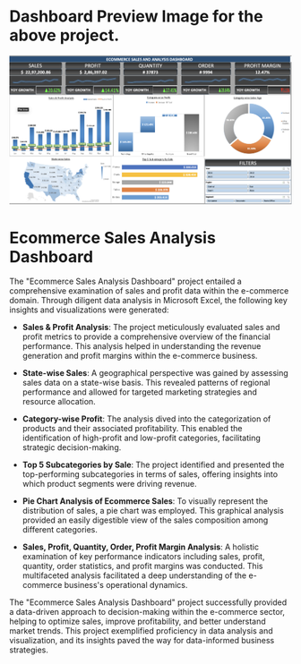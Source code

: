 # Dashboard Preview Image for the above project.

<img width="1433" alt="DashBoard Image" src="https://github.com/md-ahmed-tanvir/Data-Analysis-and-Dashboards-in-Excel/blob/main/Data-Analysis-and-Dashboards-in-Excel/Ecommerce%20Sales%20Analysis%20Dashboard/DashBoard%20Image.png">

# **Ecommerce Sales Analysis Dashboard**

The "Ecommerce Sales Analysis Dashboard" project entailed a comprehensive examination of sales and profit data within the e-commerce domain. Through diligent data analysis in Microsoft Excel, the following key insights and visualizations were generated:

- **Sales & Profit Analysis**: The project meticulously evaluated sales and profit metrics to provide a comprehensive overview of the financial performance. This analysis helped in understanding the revenue generation and profit margins within the e-commerce business.

- **State-wise Sales**: A geographical perspective was gained by assessing sales data on a state-wise basis. This revealed patterns of regional performance and allowed for targeted marketing strategies and resource allocation.

- **Category-wise Profit**: The analysis dived into the categorization of products and their associated profitability. This enabled the identification of high-profit and low-profit categories, facilitating strategic decision-making.

- **Top 5 Subcategories by Sale**: The project identified and presented the top-performing subcategories in terms of sales, offering insights into which product segments were driving revenue.

- **Pie Chart Analysis of Ecommerce Sales**: To visually represent the distribution of sales, a pie chart was employed. This graphical analysis provided an easily digestible view of the sales composition among different categories.

- **Sales, Profit, Quantity, Order, Profit Margin Analysis**: A holistic examination of key performance indicators including sales, profit, quantity, order statistics, and profit margins was conducted. This multifaceted analysis facilitated a deep understanding of the e-commerce business's operational dynamics.

The "Ecommerce Sales Analysis Dashboard" project successfully provided a data-driven approach to decision-making within the e-commerce sector, helping to optimize sales, improve profitability, and better understand market trends. This project exemplified proficiency in data analysis and visualization, and its insights paved the way for data-informed business strategies.
